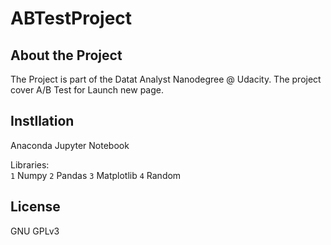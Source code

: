 # ABTestProject

## About the Project 
The Project is part of the Datat Analyst Nanodegree @ Udacity. The project cover A/B Test for Launch new page.

## Instllation 
Anaconda Jupyter Notebook 

Libraries: <br/>
`1` Numpy
`2` Pandas
`3` Matplotlib
`4` Random
 
 ## License
 GNU GPLv3
